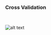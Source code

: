 ### Cross Validation 

<br>

![alt text](https://miro.medium.com/max/948/1*4G__SV580CxFj78o9yUXuQ.png)




